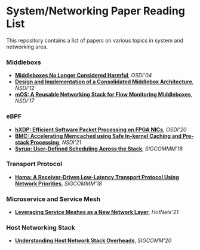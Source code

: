 # System/Networking Paper Reading List
This repository contains a list of papers on various topics in system and networking area.

### Middleboxs
- [**Middleboxes No Longer Considered Harmful**](http://nms.lcs.mit.edu/papers/doa-osdi04.pdf), _OSDI'04_
- [**Design and Implementation of a Consolidated Middlebox Architecture**](https://www.usenix.org/conference/nsdi12/technical-sessions/presentation/sekar), _NSDI'12_
- [**mOS: A Reusable Networking Stack for Flow Monitoring Middleboxes**](https://www.usenix.org/conference/nsdi17/technical-sessions/presentation/jamshed), _NSDI'17_

### eBPF
- [**hXDP: Efficient Software Packet Processing on FPGA NICs**](https://www.usenix.org/conference/osdi20/presentation/brunella), _OSDI'20_
- [**BMC: Accelerating Memcached using Safe In-kernel Caching and Pre-stack Processing**](https://www.usenix.org/conference/nsdi21/presentation/ghigoff), _NSDI'21_
- [**Syrup: User-Defined Scheduling Across the Stack**](https://dl.acm.org/doi/pdf/10.1145/3477132.3483548), _SIGCOMMM'18_

### Transport Protocol
- [**Homa: A Receiver-Driven Low-Latency Transport Protocol Using Network Priorities**](https://dl.acm.org/doi/10.1145/3230543.3230564), _SIGCOMMM'18_

### Microservice and Service Mesh
- [**Leveraging Service Meshes as a New Network Layer**](https://dl.acm.org/doi/abs/10.1145/3484266.3487379), _HotNets'21_

### Host Networking Stack
- [**Understanding Host Network Stack Overheads**](https://dl.acm.org/doi/abs/10.1145/3452296.3472888), _SIGCOMM'20_
